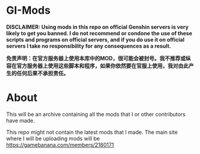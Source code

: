# GI-Mods

**DISCLAIMER: Using mods in this repo on official Genshin servers is very likely to get you banned. I do not recommend or condone the use of these scripts and programs on official servers, and if you do use it on official servers I take no responsibility for any consequences as a result.**

**免责声明：在官方服务器上使用本库中的MOD，很可能会被封号。我不推荐或纵容在官方服务器上使用这些脚本和程序，如果你依然要在官服上使用，我对由此产生的任何后果不承担责任。**

# About

This will be an archive containing all the mods that I or other contributors have made.

This repo might not contain the latest mods that I made. The main site where I will be uploading mods will be https://gamebanana.com/members/2180171
